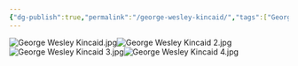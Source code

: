 ```yaml
---
{"dg-publish":true,"permalink":"/george-wesley-kincaid/","tags":["George-Kincaid"]}
---
```


![George Wesley Kincaid.jpg](/img/user/assets/George_Wesley_Kincaid.jpg.resources/George%20Wesley%20Kincaid.jpg)![George Wesley Kincaid 2.jpg](/img/user/assets/George_Wesley_Kincaid_2.jpg.resources/George%20Wesley%20Kincaid%202.jpg)![George Wesley Kincaid 3.jpg](/img/user/assets/George_Wesley_Kincaid_3.jpg.resources/George%20Wesley%20Kincaid%203.jpg)![George Wesley Kincaid 4.jpg](/img/user/assets/George_Wesley_Kincaid_4.jpg.resources/George%20Wesley%20Kincaid%204.jpg)